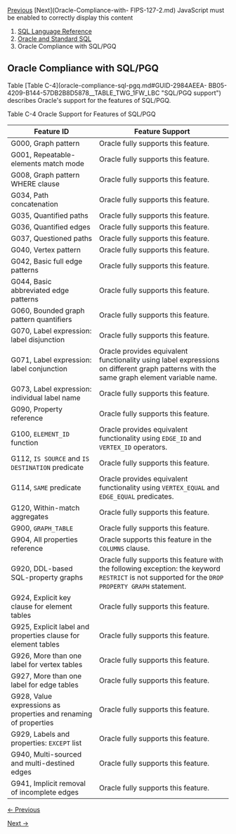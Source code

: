 [Previous](oracle-compliance-sql-mda.md) [Next](Oracle-Compliance-with-
FIPS-127-2.md) JavaScript must be enabled to correctly display this content

  1. [SQL Language Reference ](index.md)
  2. [ Oracle and Standard SQL](Oracle-and-Standard-SQL.md)
  3. Oracle Compliance with SQL/PGQ

## Oracle Compliance with SQL/PGQ

Table [Table C-4](oracle-compliance-sql-pgq.md#GUID-2984AEEA-
BB05-4209-B144-57DB2B8D5878__TABLE_TWG_1FW_LBC "SQL/PGQ support") describes
Oracle's support for the features of SQL/PGQ.

Table C-4 Oracle Support for Features of SQL/PGQ

Feature ID | Feature Support  
---|---  
G000, Graph pattern  |  Oracle fully supports this feature.  
G001, Repeatable-elements match mode |  Oracle fully supports this feature.  
G008, Graph pattern WHERE clause |  Oracle fully supports this feature.  
G034, Path concatenation |  Oracle fully supports this feature.  
G035, Quantified paths |  Oracle fully supports this feature.  
G036, Quantified edges  |  Oracle fully supports this feature.  
G037, Questioned paths |  Oracle fully supports this feature.  
G040, Vertex pattern |  Oracle fully supports this feature.  
G042, Basic full edge patterns |  Oracle fully supports this feature.  
G044, Basic abbreviated edge patterns  |  Oracle fully supports this feature.  
G060, Bounded graph pattern quantifiers |  Oracle fully supports this feature.  
G070, Label expression: label disjunction  |  Oracle fully supports this feature.  
G071, Label expression: label conjunction  |  Oracle provides equivalent functionality using label expressions on different graph patterns with the same graph element variable name.  
G073, Label expression: individual label name |  Oracle fully supports this feature.  
G090, Property reference |  Oracle fully supports this feature.  
G100, `ELEMENT_ID` function  |  Oracle provides equivalent functionality using `EDGE_ID` and `VERTEX_ID` operators.   
G112, `IS SOURCE` and `IS DESTINATION` predicate  |  Oracle fully supports this feature.  
G114, `SAME` predicate  |  Oracle provides equivalent functionality using `VERTEX_EQUAL` and `EDGE_EQUAL` predicates.   
G120, Within-match aggregates |  Oracle fully supports this feature.  
G900, `GRAPH_TABLE` |  Oracle fully supports this feature.  
G904, All properties reference |  Oracle supports this feature in the `COLUMNS` clause.   
G920, DDL-based SQL-property graphs |  Oracle fully supports this feature with the following exception: the keyword `RESTRICT` is not supported for the `DROP PROPERTY GRAPH` statement.   
G924, Explicit key clause for element tables |  Oracle fully supports this feature.  
G925, Explicit label and properties clause for element tables |  Oracle fully supports this feature.  
G926, More than one label for vertex tables |  Oracle fully supports this feature.  
G927, More than one label for edge tables |  Oracle fully supports this feature.  
G928, Value expressions as properties and renaming of properties |  Oracle fully supports this feature.  
G929, Labels and properties: `EXCEPT` list  |  Oracle fully supports this feature.  
G940, Multi-sourced and multi-destined edges |  Oracle fully supports this feature.  
G941, Implicit removal of incomplete edges |  Oracle fully supports this feature.


[← Previous](oracle-compliance-sql-mda.md)

[Next →](Oracle-Compliance-with-FIPS-127-2.md)
